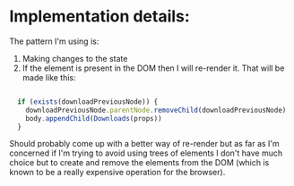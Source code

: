 # Implementation details:


The pattern I'm using is:
1) Making changes to the state
2) If the element is present in the DOM then I will re-render it. That will be made like this:

``` js

  if (exists(downloadPreviousNode)) {
    downloadPreviousNode.parentNode.removeChild(downloadPreviousNode)
    body.appendChild(Downloads(props))
  }

```

Should probably come up with a better way of re-render but as far as I'm concerned if I'm trying to avoid using trees of elements I don't have much choice but to create and remove the elements from the DOM (which is known to be a really expensive operation for the browser).

